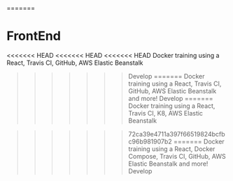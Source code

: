 =======
# FrontEnd
<<<<<<< HEAD
<<<<<<< HEAD
<<<<<<< HEAD
Docker training using a React, Travis CI, GitHub, AWS Elastic Beanstalk
>>>>>>> Develop
=======
Docker training using a React, Travis CI, GitHub, AWS Elastic Beanstalk and more!
>>>>>>> Develop
=======
Docker training using a React, Travis CI, K8, AWS Elastic Beanstalk

>>>>>>> 72ca39e4711a397f66519824bcfbc96b981907b2
=======
Docker training using a React, Docker Compose, Travis CI, GitHub, AWS Elastic Beanstalk and more!
>>>>>>> Develop
